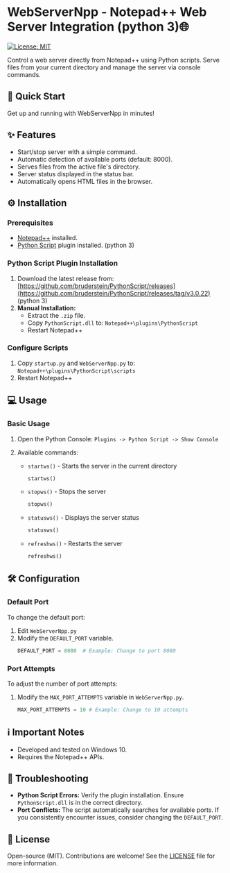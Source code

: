 # WebServerNpp - Notepad++ Web Server Integration (python 3)🌐

[![License: MIT](https://img.shields.io/badge/License-MIT-yellow.svg)](https://opensource.org/licenses/MIT)

Control a web server directly from Notepad++ using Python scripts. Serve files from your current directory and manage the server via console commands.

## 🚀 Quick Start

Get up and running with WebServerNpp in minutes!

## ✨ Features

*   Start/stop server with a simple command.
*   Automatic detection of available ports (default: 8000).
*   Serves files from the active file's directory.
*   Server status displayed in the status bar.
*   Automatically opens HTML files in the browser.

## ⚙️ Installation

### Prerequisites

*   [Notepad++](https://notepad-plus-plus.org/) installed.
*   [Python Script](https://github.com/bruderstein/PythonScript) plugin installed. (python 3)

### Python Script Plugin Installation

1.  Download the latest release from: [https://github.com/bruderstein/PythonScript/releases](https://github.com/bruderstein/PythonScript/releases/tag/v3.0.22) (python 3)
2.  **Manual Installation:**
    *   Extract the `.zip` file.
    *   Copy `PythonScript.dll` to: `Notepad++\plugins\PythonScript`
    *   Restart Notepad++

### Configure Scripts

1.  Copy `startup.py` and `WebServerNpp.py` to: `Notepad++\plugins\PythonScript\scripts`
2.  Restart Notepad++

## 💻 Usage

### Basic Usage

1.  Open the Python Console:
    `Plugins -> Python Script -> Show Console`

2.  Available commands:

    *   `startws()` - Starts the server in the current directory
        ```python
        startws()
        ```
    *   `stopws()` - Stops the server
        ```python
        stopws()
        ```
    *   `statusws()` - Displays the server status
        ```python
        statusws()
        ```
    *   `refreshws()` - Restarts the server
        ```python
        refreshws()
        ```

## 🛠️ Configuration

### Default Port

To change the default port:

1.  Edit `WebServerNpp.py`
2.  Modify the `DEFAULT_PORT` variable.
    ```python
    DEFAULT_PORT = 8080  # Example: Change to port 8080
    ```

### Port Attempts

To adjust the number of port attempts:

1.  Modify the `MAX_PORT_ATTEMPTS` variable in `WebServerNpp.py`.
    ```python
    MAX_PORT_ATTEMPTS = 10 # Example: Change to 10 attempts
    ```

## ℹ️ Important Notes

*   Developed and tested on Windows 10.
*   Requires the Notepad++ APIs.

## 🚨 Troubleshooting

*   **Python Script Errors:** Verify the plugin installation.  Ensure `PythonScript.dll` is in the correct directory.
*   **Port Conflicts:** The script automatically searches for available ports.  If you consistently encounter issues, consider changing the `DEFAULT_PORT`.

## 📜 License

Open-source (MIT). Contributions are welcome! See the [LICENSE](LICENSE) file for more information.
